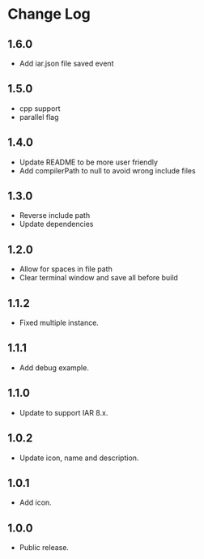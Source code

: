# Change Log

## 1.6.0
  - Add iar.json file saved event 
  
 ## 1.5.0
  - cpp support
  - parallel flag
  
## 1.4.0
  - Update README to be more user friendly
  - Add compilerPath to null to avoid wrong include files

## 1.3.0
  - Reverse include path 
  - Update dependencies

## 1.2.0
  - Allow for spaces in file path
  - Clear terminal window and save all before build

## 1.1.2
  - Fixed multiple instance.

## 1.1.1
  - Add debug example.
  
## 1.1.0
  - Update to support IAR 8.x.
  
## 1.0.2
  - Update icon, name and description.
  
## 1.0.1
  - Add icon.
  
## 1.0.0
  - Public release.